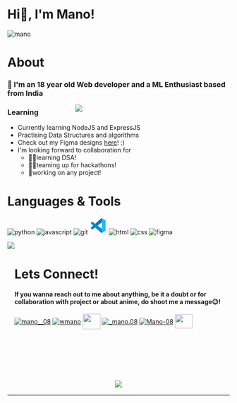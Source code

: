 # Hi👋, I'm Mano! 

![mano](https://user-images.githubusercontent.com/95289188/183302180-1e724761-6b83-402f-b877-a79b2ca90863.png)

# About

### 🤠 I'm an 18 year old Web developer and a ML Enthusiast based from India



<img align="right" width="350" src="https://user-images.githubusercontent.com/95289188/183362165-659e2a99-6e28-4062-b942-ac52b2b8065e.gif">


### Learning

- Currently learning NodeJS and ExpressJS
- Practising Data Structures and algorithms
- Check out my Figma designs <a href="https://www.figma.com/file/qoeuXAfMn3gjpf5b11oMod/MY-DESIGNS?node-id=0%3A1">here</a>! :)
- I'm looking forward to collaboration for
  - 👩‍💻learning DSA!
  - 👯‍♀️teaming up for hackathons!
  - 🤝working on any project!

# Languages & Tools 

<img alt="python" height="40" width="40" src="https://user-images.githubusercontent.com/95289188/183356623-4cbbedcd-ff9f-4e83-aa5d-1ec868eff3ca.svg"> <img alt="javascript" height="40" width="40" src="https://user-images.githubusercontent.com/95289188/183356626-f4b06ef9-9ce6-47cb-bdd3-51b4a0648f51.svg"> <img alt="git" height="40" width="40" src="https://www.vectorlogo.zone/logos/git-scm/git-scm-icon.svg"> <img alt="vscode" height="40" width="40" src="vscode.svg"> <img alt="html" height="40" width="40" src="https://user-images.githubusercontent.com/95289188/183356611-3678dfdc-b50c-461c-9056-201e019442fb.svg"> <img alt="css" height="40" width="40" src="https://user-images.githubusercontent.com/95289188/183356619-9898e49b-942a-488c-8ef9-274fa2b43d08.svg"> <img alt="figma" height="40" width="40" src="https://www.vectorlogo.zone/logos/figma/figma-icon.svg">






<img align="left" height="300" src="https://user-images.githubusercontent.com/95289188/183303326-8f92afff-db10-442e-b24e-9bca49846fae.gif">

<br>

# Lets Connect!

#### If you wanna reach out to me about anything, be it a doubt or for collaboration with project or about anime, do shoot me a message😉! 

<p align="left">
<a href="https://twitter.com/mano__08" target="blank"><img align="center" src="https://raw.githubusercontent.com/rahuldkjain/github-profile-readme-generator/master/src/images/icons/Social/twitter.svg" alt="mano__08" height="30" width="40" /></a>
<a href="https://www.linkedin.com/in/wmano" target="blank"><img align="center" src="https://raw.githubusercontent.com/rahuldkjain/github-profile-readme-generator/master/src/images/icons/Social/linked-in-alt.svg" alt="wmano" height="30" width="40" /></a>
<a href="mailto:mano.26q@gmail.com" target="blank"><img align="center" src="https://user-images.githubusercontent.com/95289188/183304380-42ea1bad-4cd0-479f-87a2-35e1321d3927.svg" height="35" width="40" /></a>
<a href="https://instagram.com/_mano.08" target="blank"><img align="center" src="https://raw.githubusercontent.com/rahuldkjain/github-profile-readme-generator/master/src/images/icons/Social/instagram.svg" alt="_mano.08" height="30" width="40" /></a>
<a href="https://leetcode.com/Mano-08" target="blank"><img align="center" src="https://raw.githubusercontent.com/rahuldkjain/github-profile-readme-generator/master/src/images/icons/Social/leet-code.svg" alt="Mano-08" height="30" width="40" /></a>
<a href="https://discord.gg/Mano(he/him)#3113" target="blank"><img align="center" src="https://raw.githubusercontent.com/rahuldkjain/github-profile-readme-generator/master/src/images/icons/Social/discord.svg" height="32" width="40" /></a>
</p>

<br>
<br>
<br>
<br>
<br>
<br>

<div align="center">
<img  src="https://github-readme-stats.vercel.app/api?username=Mano-08&theme=chartreuse-dark&show_icons=true)](https://github.com/Mano-08/github-readme-stats">
</div>


*************
